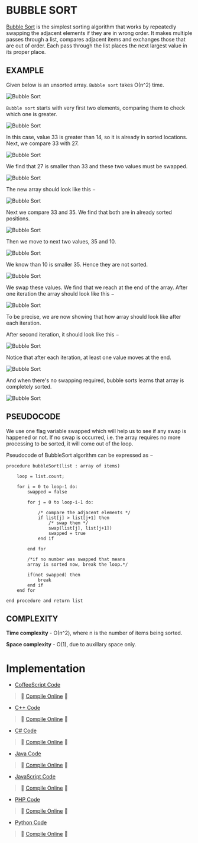 # BUBBLE SORT

[Bubble Sort](https://en.wikipedia.org/wiki/Bubble_sort) is the simplest sorting algorithm that works by repeatedly swapping the adjacent elements if they are in wrong order. It makes multiple passes through a list, compares adjacent items and exchanges those that are out of order. Each pass through the list places the next largest value in its proper place.

## EXAMPLE

Given below is an unsorted array. `Bubble sort` takes Ο(n^2) time.

![Bubble Sort](http://www.tutorialspoint.com/data_structures_algorithms/images/bubble_sort_0.jpg)

`Bubble sort` starts with very first two elements, comparing them to check which one is greater.

![Bubble Sort](http://www.tutorialspoint.com/data_structures_algorithms/images/bubble_sort_1.jpg)

In this case, value 33 is greater than 14, so it is already in sorted locations. Next, we compare 33 with 27.

![Bubble Sort](http://www.tutorialspoint.com/data_structures_algorithms/images/bubble_sort_2.jpg)

We find that 27 is smaller than 33 and these two values must be swapped.

![Bubble Sort](http://www.tutorialspoint.com/data_structures_algorithms/images/bubble_sort_3.jpg)

The new array should look like this −

![Bubble Sort](http://www.tutorialspoint.com/data_structures_algorithms/images/bubble_sort_4.jpg)

Next we compare 33 and 35. We find that both are in already sorted positions.

![Bubble Sort](http://www.tutorialspoint.com/data_structures_algorithms/images/bubble_sort_5.jpg)

Then we move to next two values, 35 and 10.

![Bubble Sort](http://www.tutorialspoint.com/data_structures_algorithms/images/bubble_sort_6.jpg)

We know than 10 is smaller 35. Hence they are not sorted.

![Bubble Sort](http://www.tutorialspoint.com/data_structures_algorithms/images/bubble_sort_7.jpg)

We swap these values. We find that we reach at the end of the array. After one iteration the array should look like this −

![Bubble Sort](http://www.tutorialspoint.com/data_structures_algorithms/images/bubble_sort_8.jpg)

To be precise, we are now showing that how array should look like after each iteration.

After second iteration, it should look like this −

![Bubble Sort](http://www.tutorialspoint.com/data_structures_algorithms/images/bubble_sort_9.jpg)

Notice that after each iteration, at least one value moves at the end.

![Bubble Sort](http://www.tutorialspoint.com/data_structures_algorithms/images/bubble_sort_10.jpg)

And when there's no swapping required, bubble sorts learns that array is completely sorted.

![Bubble Sort](http://www.tutorialspoint.com/data_structures_algorithms/images/bubble_sort_11.jpg)

## PSEUDOCODE

We use one flag variable swapped which will help us to see if any swap is happened or not. If no swap is occurred, i.e. the array requires no more processing to be sorted, it will come out of the loop.

Pseudocode of BubbleSort algorithm can be expressed as −

```
procedure bubbleSort(list : array of items)

    loop = list.count;

    for i = 0 to loop-1 do:
        swapped = false

        for j = 0 to loop-i-1 do:

            /* compare the adjacent elements */
            if list[j] > list[j+1] then
                /* swap them */
                swap(list[j], list[j+1])
                swapped = true
            end if

        end for

        /*if no number was swapped that means
        array is sorted now, break the loop.*/

        if(not swapped) then
            break
        end if
    end for

end procedure and return list
```

## COMPLEXITY

**Time complexity**  - О(n^2), where n is the number of items being sorted.

**Space complexity** - O(1), due to auxillary space only.

# Implementation

- [CoffeeScript Code](https://github.com/jainaman224/Algo_Ds_Notes/blob/master/Bubble_Sort/Bubble_Sort.coffee)
> :rocket: [Compile Online](https://repl.it/Cx3l) :rocket:

- [C++ Code](https://github.com/jainaman224/Algo_Ds_Notes/blob/master/Bubble_Sort/Bubble_Sort.cpp)
> :rocket: [Compile Online](https://repl.it/C4eS) :rocket:

- [C# Code](https://github.com/jainaman224/Algo_Ds_Notes/blob/master/Bubble_Sort/Bubble_Sort.cs)
> :rocket: [Compile Online](https://repl.it/Cx3r) :rocket:

- [Java Code](https://github.com/jainaman224/Algo_Ds_Notes/blob/master/Bubble_Sort/Bubble_Sort.java)
> :rocket: [Compile Online](https://repl.it/C4eX) :rocket:

- [JavaScript Code](https://github.com/jainaman224/Algo_Ds_Notes/blob/master/Bubble_Sort/Bubble_Sort.js)
> :rocket: [Compile Online](https://repl.it/Cx3t) :rocket:

- [PHP Code](https://github.com/jainaman224/Algo_Ds_Notes/blob/master/Bubble_Sort/Bubble_Sort.php)
> :rocket: [Compile Online](https://repl.it/Cx4B) :rocket:

- [Python Code](https://github.com/jainaman224/Algo_Ds_Notes/blob/master/Bubble_Sort/Bubble_Sort.py)
> :rocket: [Compile Online](https://repl.it/C4eV) :rocket:
